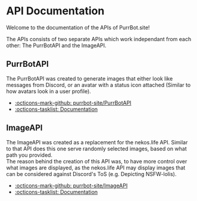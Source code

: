 [github_imageapi]: https://github.com/purrbot-site/ImageAPI
[github_purrbotapi]: https://github.com/purrbot-site/PurrBotAPI

# API Documentation
Welcome to the documentation of the APIs of PurrBot.site!

The APIs consists of two separate APIs which work independant from each other: The PurrBotAPI and the ImageAPI.

## PurrBotAPI
The PurrBotAPI was created to generate images that either look like messages from Discord, or an avatar with a status icon attached (Similar to how avatars look in a user profile).

- [:octicons-mark-github: purrbot-site/PurrBotAPI][github_purrbotapi]
- [:octicons-tasklist: Documentation](purrbotapi)

## ImageAPI
The ImageAPI was created as a replacement for the nekos.life API. Similar to that API does this one serve randomly selected images, based on what path you provided.  
The reason behind the creation of this API was, to have more control over what images are displayed, as the nekos.life API may display images that can be considered against Discord's ToS (e.g. Depicting NSFW-lolis).

- [:octicons-mark-github: purrbot-site/ImageAPI][github_imageapi]
- [:octicons-tasklist: Documentation](imageapi)